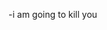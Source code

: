 -i am going to kill you
<!---
styk4dot/styk4dot is a ✨ special ✨ repository because its `README.md` (this file) appears on your GitHub profile.
You can click the Preview link to take a look at your changes.
--->
